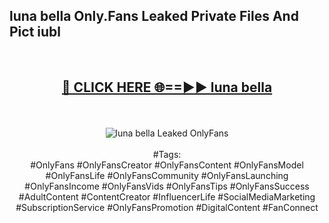 <h2>luna bella Only.Fans Leaked Private Files And Pict iubl</h2>
<br>
<div align="center">
<h2><a href="https://mediafiles.top/luna_bella" rel="nofollow">🔴 CLICK HERE 🌐==►► luna bella</a></h2>
<br>
<br>
<a href="https://mediafiles.top/luna_bella" rel="nofollow" data-target="animated-image.originalLink"><img src="https://i.ibb.co.com/WyWwxjT/player-gif2.gif" alt="luna bella Leaked OnlyFans" style="max-width: 100%; display: inline-block;" data-target="animated-image.originalImage"></a>
<br><br>
#Tags:
<br>
#OnlyFans #OnlyFansCreator #OnlyFansContent #OnlyFansModel #OnlyFansLife #OnlyFansCommunity #OnlyFansLaunching #OnlyFansIncome #OnlyFansVids #OnlyFansTips #OnlyFansSuccess #AdultContent #ContentCreator #InfluencerLife #SocialMediaMarketing #SubscriptionService #OnlyFansPromotion #DigitalContent #FanConnect
</div>
<br>